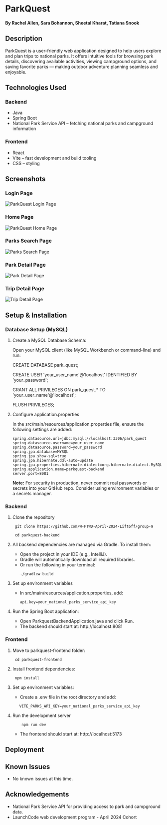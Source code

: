 # ParkQuest

#### By Rachel Allen, Sara Bohannon, Sheetal Kharat, Tatiana Snook

## Description
ParkQuest is a user-friendly web application designed to help users explore and plan trips to national parks. It offers intuitive tools for browsing park details, discovering available activities, viewing campground options, and saving favorite parks — making outdoor adventure planning seamless and enjoyable.

## Technologies Used
### Backend
* Java
* Spring Boot
* National Park Service API – fetching national parks and campground information

### Frontend
* React
* Vite – fast development and build tooling
* CSS – styling

## Screenshots

### Login Page
![ParkQuest Login Page](./assets/screenshots/login-page.png)

### Home Page
![ParkQuest Home Page](./assets/screenshots/home-page.png)

### Parks Search Page
![Parks Search Page](./assets/screenshots/parks-search-page.png)

### Park Detail Page
![Park Detail Page](./assets/screenshots/park-detail-page.png)

### Trip Detail Page
![Trip Detail Page](./assets/screenshots/trip-detail-page.png)

## Setup & Installation
### Database Setup (MySQL)
1. Create a MySQL Database Schema:
   
   Open your MySQL client (like MySQL Workbench or command-line) and run:
   
   CREATE DATABASE park_quest;
   
   CREATE USER 'your_user_name'@'localhost' IDENTIFIED BY 'your_password';
   
   GRANT ALL PRIVILEGES ON park_quest.* TO 'your_user_name'@'localhost';
   
   FLUSH PRIVILEGES;
3. Configure application.properties
   
   In the src/main/resources/application.properties file, ensure the following settings are added:

   ```
   spring.datasource.url=jdbc:mysql://localhost:3306/park_quest
   spring.datasource.username=your_user_name
   spring.datasource.password=your_password
   spring.jpa.database=MYSQL
   spring.jpa.show-sql=true
   spring.jpa.hibernate.ddl-auto=update
   spring.jpa.properties.hibernate.dialect=org.hibernate.dialect.MySQL8Dialect
   spring.application.name=parkquest-backend
   server.port=8081
   ```
   **Note:** For security in production, never commit real passwords or secrets into your GitHub repo. Consider using environment variables or a secrets manager.
### Backend
1. Clone the repository
   ```
    git clone https://github.com/W-PTWD-April-2024-Liftoff/group-9
   
    cd parkquest-backend
   ```
2. All backend dependencies are managed via Gradle. To install them:
   
   * Open the project in your IDE (e.g., IntelliJ).
   * Gradle will automatically download all required libraries.
   * Or run the following in your terminal:
      ```
      ./gradlew build
      ```
3. Set up environment variables

   * In src/main/resources/application.properties, add:
       ```
       api.key=your_national_parks_service_api_key
       ```
4. Run the Spring Boot application:

    * Open ParkquestBackendApplication.java and click Run.
    * The backend should start at: http://localhost:8081
### Frontend
1. Move to parkquest-frontend folder:
   ```
    cd parkquest-frontend
   ```
2. Install frontend dependencies:
   ```
    npm install
   ```
3. Set up environment variables:
   
   * Create a .env file in the root directory and add:
    ```
       VITE_PARKS_API_KEY=your_national_parks_service_api_key
    ```
4. Run the development server
   ```
       npm run dev
    ```
    * The frontend should start at: http://localhost:5173

## Deployment

## Known Issues

* No known issues at this time.

## Acknowledgements
* National Park Service API for providing access to park and campground data.
* LaunchCode web development program - April 2024 Cohort
